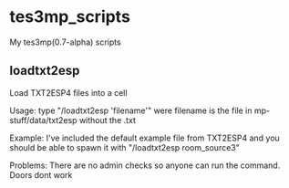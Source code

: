 # tes3mp_scripts

My tes3mp(0.7-alpha) scripts



## loadtxt2esp
Load TXT2ESP4 files into a cell


Usage: type "/loadtxt2esp 'filename'" were filename is the file in mp-stuff/data/txt2esp without the .txt

Example: I've included the default example file from TXT2ESP4 and you should be able to spawn it with "/loadtxt2esp room_source3"

Problems: There are no admin checks so anyone can run the command. Doors dont work
